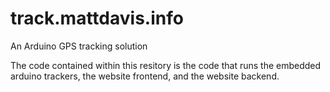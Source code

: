 # track.mattdavis.info
An Arduino GPS tracking solution

The code contained within this resitory is the code that runs the embedded arduino trackers, the website frontend, and the website backend.